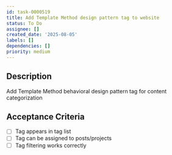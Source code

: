 ```yaml
---
id: task-0000519
title: Add Template Method design pattern tag to website
status: To Do
assignee: []
created_date: '2025-08-05'
labels: []
dependencies: []
priority: medium
---
```


## Description

Add Template Method behavioral design pattern tag for content categorization

## Acceptance Criteria

- [ ] Tag appears in tag list
- [ ] Tag can be assigned to posts/projects
- [ ] Tag filtering works correctly
